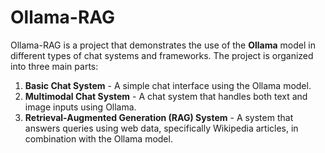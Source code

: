 # Ollama-RAG

Ollama-RAG is a project that demonstrates the use of the **Ollama** model in different types of chat systems and frameworks. The project is organized into three main parts:

1. **Basic Chat System** - A simple chat interface using the Ollama model.
2. **Multimodal Chat System** - A chat system that handles both text and image inputs using Ollama.
3. **Retrieval-Augmented Generation (RAG) System** - A system that answers queries using web data, specifically Wikipedia articles, in combination with the Ollama model.




